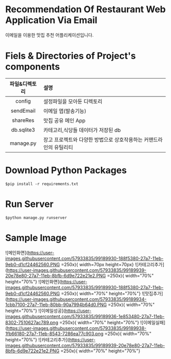# Recommendation Of Restaurant Web Application Via Email
이메일을 이용한 맛집 추천 어플리케이션입니다. 

# Fiels & Directories of Project's components
|파일&디렉토리|설명|
|:---:|:---|
|config|설정파일을 모아둔 디렉토리|
|sendEmail|이메일 앱(발송기능)|
|shareRes|맛집 공유 메인 App|
|db.sqlite3|카테고리,식당들 데이터가 저장된 db|
|manage.py|장고 프로젝트와 다양한 방법으로 상호작용하는 커맨드라인의 유틸리티|

# Download Python Packages
```
$pip install -r requirements.txt
```

# Run Server
```
$python manage.py runserver
```

# Sample Image
![메인화면](https://user-images.githubusercontent.com/57933835/99189930-188f5380-27a7-11eb-9eb0-d1cf24462560.PNG =250x){ width=70px height=70px}
![카테고리추가](https://user-images.githubusercontent.com/57933835/99189939-20e78e80-27a7-11eb-8bfb-6d9e722e21e2.PNG =250x){ width="70%" height="70%"}
![메인화면](https://user-images.githubusercontent.com/57933835/99189930-188f5380-27a7-11eb-9eb0-d1cf24462560.PNG =250x){ width="70%" height="70%"}
![맛집추가](https://user-images.githubusercontent.com/57933835/99189934-1cbb7100-27a7-11eb-80bb-90a7994b64d0.PNG =250x){ width="70%" height="70%"}
![이메일성공](https://user-images.githubusercontent.com/57933835/99189936-1e853480-27a7-11eb-8302-7510627ac789.png =250x){ width="70%" height="70%"}
![이메일실패](https://user-images.githubusercontent.com/57933835/99189938-1fb66180-27a7-11eb-8543-7286ea77c903.png =250x){ width="70%" height="70%"}
![카테고리추가](https://user-images.githubusercontent.com/57933835/99189939-20e78e80-27a7-11eb-8bfb-6d9e722e21e2.PNG =250x){ width="70%" height="70%"}

